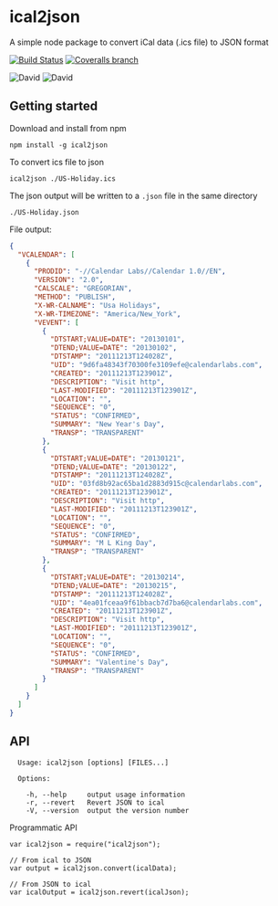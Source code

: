 # ical2json

A simple node package to convert iCal data (.ics file) to JSON format

[![Build Status](https://img.shields.io/travis/adrianlee44/ical2json/master.svg?style=flat-square)](https://travis-ci.org/adrianlee44/ical2json)
[![Coveralls branch](https://img.shields.io/coveralls/adrianlee44/ical2json/master.svg?style=flat-square)](https://coveralls.io/github/adrianlee44/ical2json?branch=master)

![David](https://img.shields.io/david/adrianlee44/ical2json.svg?style=flat-square)
![David](https://img.shields.io/david/dev/adrianlee44/ical2json.svg?style=flat-square)

## Getting started

Download and install from npm

```
npm install -g ical2json
```

To convert ics file to json

```
ical2json ./US-Holiday.ics
```

The json output will be written to a `.json` file in the same directory

```
./US-Holiday.json
```

File output:

```json
{
  "VCALENDAR": [
    {
      "PRODID": "-//Calendar Labs//Calendar 1.0//EN",
      "VERSION": "2.0",
      "CALSCALE": "GREGORIAN",
      "METHOD": "PUBLISH",
      "X-WR-CALNAME": "Usa Holidays",
      "X-WR-TIMEZONE": "America/New_York",
      "VEVENT": [
        {
          "DTSTART;VALUE=DATE": "20130101",
          "DTEND;VALUE=DATE": "20130102",
          "DTSTAMP": "20111213T124028Z",
          "UID": "9d6fa48343f70300fe3109efe@calendarlabs.com",
          "CREATED": "20111213T123901Z",
          "DESCRIPTION": "Visit http",
          "LAST-MODIFIED": "20111213T123901Z",
          "LOCATION": "",
          "SEQUENCE": "0",
          "STATUS": "CONFIRMED",
          "SUMMARY": "New Year's Day",
          "TRANSP": "TRANSPARENT"
        },
        {
          "DTSTART;VALUE=DATE": "20130121",
          "DTEND;VALUE=DATE": "20130122",
          "DTSTAMP": "20111213T124028Z",
          "UID": "03fd8b92ac65ba1d2883d915c@calendarlabs.com",
          "CREATED": "20111213T123901Z",
          "DESCRIPTION": "Visit http",
          "LAST-MODIFIED": "20111213T123901Z",
          "LOCATION": "",
          "SEQUENCE": "0",
          "STATUS": "CONFIRMED",
          "SUMMARY": "M L King Day",
          "TRANSP": "TRANSPARENT"
        },
        {
          "DTSTART;VALUE=DATE": "20130214",
          "DTEND;VALUE=DATE": "20130215",
          "DTSTAMP": "20111213T124028Z",
          "UID": "4ea01fceaa9f61bbacb7d7ba6@calendarlabs.com",
          "CREATED": "20111213T123901Z",
          "DESCRIPTION": "Visit http",
          "LAST-MODIFIED": "20111213T123901Z",
          "LOCATION": "",
          "SEQUENCE": "0",
          "STATUS": "CONFIRMED",
          "SUMMARY": "Valentine's Day",
          "TRANSP": "TRANSPARENT"
        }
      ]
    }
  ]
}
```

## API

```
  Usage: ical2json [options] [FILES...]

  Options:

    -h, --help     output usage information
    -r, --revert   Revert JSON to ical
    -V, --version  output the version number
```

Programmatic API

```
var ical2json = require("ical2json");

// From ical to JSON
var output = ical2json.convert(icalData);

// From JSON to ical
var icalOutput = ical2json.revert(icalJson);
```
